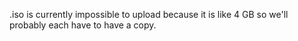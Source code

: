 .iso is currently impossible to upload because it is like 4 GB so we'll probably each have to have a copy.
